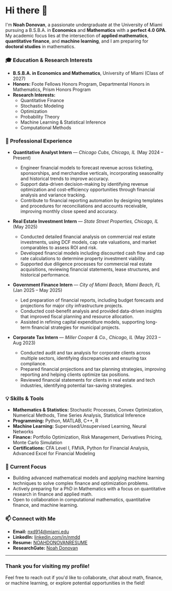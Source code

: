 # Hi there 👋

I'm **Noah Donovan**, a passionate undergraduate at the University of Miami pursuing a B.S.B.A. in **Economics** and **Mathematics** with a **perfect 4.0 GPA**. My academic focus lies at the intersection of **applied mathematics**, **quantitative finance**, and **machine learning**, and I am preparing for **doctoral studies** in mathematics.

### 🎓 **Education & Research Interests**
- **B.S.B.A. in Economics and Mathematics**, University of Miami (Class of 2027)  
- **Honors:** Foote Fellows Honors Program, Departmental Honors in Mathematics, Prism Honors Program  
- **Research Interests:**  
  - Quantitative Finance  
  - Stochastic Modeling  
  - Optimization  
  - Probability Theory  
  - Machine Learning & Statistical Inference  
  - Computational Methods  

### 💼 **Professional Experience**

- **Quantitative Analyst Intern** — *Chicago Cubs, Chicago, IL* (May 2024 – Present)  
  - Engineer financial models to forecast revenue across ticketing, sponsorships, and merchandise verticals, incorporating seasonality and historical trends to improve accuracy.  
  - Support data-driven decision-making by identifying revenue optimization and cost-efficiency opportunities through financial analysis and variance tracking.  
  - Contribute to financial reporting automation by designing templates and procedures for reconciliations and accounts receivable, improving monthly close speed and accuracy.

- **Real Estate Investment Intern** — *State Street Properties, Chicago, IL* (May 2025)  
  - Conducted detailed financial analysis on commercial real estate investments, using DCF models, cap rate valuations, and market comparables to assess ROI and risk.  
  - Developed financial models including discounted cash flow and cap rate calculations to determine property investment viability.  
  - Supported due diligence processes for commercial real estate acquisitions, reviewing financial statements, lease structures, and historical performance.

- **Government Finance Intern** — *City of Miami Beach, Miami Beach, FL* (Jan 2025 – May 2025)  
  - Led preparation of financial reports, including budget forecasts and projections for major city infrastructure projects.  
  - Conducted cost-benefit analysis and provided data-driven insights that improved fiscal planning and resource allocation.  
  - Assisted in refining capital expenditure models, supporting long-term financial strategies for municipal projects.

- **Corporate Tax Intern** — *Miller Cooper & Co., Chicago, IL* (May 2023 – Aug 2023)  
  - Conducted audit and tax analysis for corporate clients across multiple sectors, identifying discrepancies and ensuring tax compliance.  
  - Prepared financial projections and tax planning strategies, improving reporting and helping clients optimize tax positions.  
  - Reviewed financial statements for clients in real estate and tech industries, identifying potential tax-saving strategies.

### 💡 **Skills & Tools**
- **Mathematics & Statistics:** Stochastic Processes, Convex Optimization, Numerical Methods, Time Series Analysis, Statistical Inference  
- **Programming:** Python, MATLAB, C++, R  
- **Machine Learning:** Supervised/Unsupervised Learning, Neural Networks  
- **Finance:** Portfolio Optimization, Risk Management, Derivatives Pricing, Monte Carlo Simulation  
- **Certifications:** CFA Level I, FMVA, Python for Financial Analysis, Advanced Excel for Financial Modeling  

### 🎯 **Current Focus**
- Building advanced mathematical models and applying machine learning techniques to solve complex finance and optimization problems.  
- Actively preparing for a PhD in Mathematics with a focus on quantitative research in finance and applied math.  
- Open to collaboration in computational mathematics, quantitative finance, and machine learning.

### 📫 **Connect with Me**
- **Email:** nxd914@miami.edu  
- **LinkedIn:** [linkedin.com/in/nmdd](https://www.linkedin.com/in/nmdd)  
- **Resume:** [NOAHDONOVANRESUME](https://raw.githubusercontent.com/nxd914/NOAHDONOVANRESUME/d7b126842a753f567c094367cd5bd6713ad9cc22/NOAHDONOVANRESUME.docx)  
- **ResearchGate:** [Noah Donovan](https://www.researchgate.net/profile/Noah-Donovan?ev=prf_overview)

---

### **Thank you for visiting my profile!**  
Feel free to reach out if you'd like to collaborate, chat about math, finance, or machine learning, or explore potential opportunities in the field!
